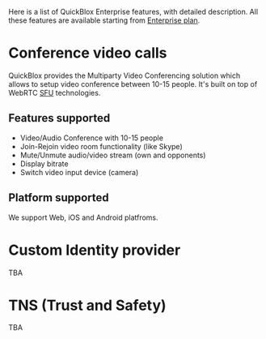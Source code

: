 Here is a list of QuickBlox Enterprise features, with detailed description. All these features are available starting from [Enterprise plan](https://quickblox.com/plans).
 
<span id="Conference_video_calls" class="on_page_navigation"></span>
# Conference video calls
QuickBlox provides the Multiparty Video Conferencing solution which allows to setup video conference between 10-15 people. It's built on top of WebRTC [SFU](https://webrtcglossary.com/sfu) technologies.

## Features supported

* Video/Audio Conference with 10-15 people
* Join-Rejoin video room functionality (like Skype) 
* Mute/Unmute audio/video stream (own and opponents)
* Display bitrate
* Switch video input device (camera) 

## Platform supported
We support Web, iOS and Android platfroms.

<span id="Custom_Identity_provider" class="on_page_navigation"></span>
# Custom Identity provider
TBA

<span id="TNS_Trust_and_Safety" class="on_page_navigation"></span>
# TNS (Trust and Safety)
TBA
